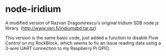 # node-iridium
A modified version of Razvan Dragomirescu's original Iridium SDB node.js library. (http://www.veri.fi/iridiumsbd.tar.gz)

This version is the same basic code, just added a function to disable Flow Control on my RockBlock, which seems to fix an issue reading data using a 3-wire UART connection to my Raspberry Pi GPIO.
